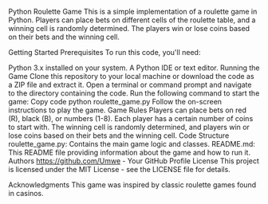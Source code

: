 Python Roulette Game
This is a simple implementation of a roulette game in Python. Players can place bets on different cells of the roulette table, and a winning cell is randomly determined. The players win or lose coins based on their bets and the winning cell.

Getting Started
Prerequisites
To run this code, you'll need:

Python 3.x installed on your system.
A Python IDE or text editor.
Running the Game
Clone this repository to your local machine or download the code as a ZIP file and extract it.
Open a terminal or command prompt and navigate to the directory containing the code.
Run the following command to start the game:
Copy code
python roulette_game.py
Follow the on-screen instructions to play the game.
Game Rules
Players can place bets on red (R), black (B), or numbers (1-8).
Each player has a certain number of coins to start with.
The winning cell is randomly determined, and players win or lose coins based on their bets and the winning cell.
Code Structure
roulette_game.py: Contains the main game logic and classes.
README.md: This README file providing information about the game and how to run it.
Authors
https://github.com/Umwe - Your GitHub Profile
License
This project is licensed under the MIT License - see the LICENSE file for details.

Acknowledgments
This game was inspired by classic roulette games found in casinos.
